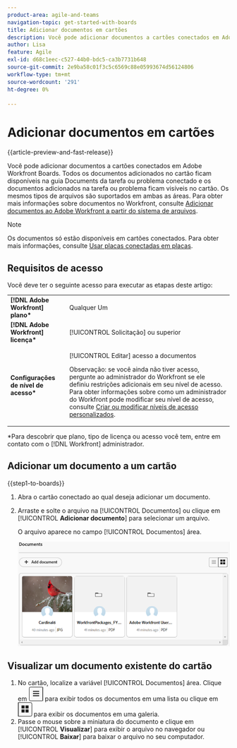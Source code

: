 ```yaml
---
product-area: agile-and-teams
navigation-topic: get-started-with-boards
title: Adicionar documentos em cartões
description: Você pode adicionar documentos a cartões conectados em Adobe Workfront Boards.
author: Lisa
feature: Agile
exl-id: d68c1eec-c527-44b0-bdc5-ca3b7731b648
source-git-commit: 2e9ba58c01f3c5c6569c88e05993674d56124806
workflow-type: tm+mt
source-wordcount: '291'
ht-degree: 0%

---
```


# Adicionar documentos em cartões

{{article-preview-and-fast-release}}

Você pode adicionar documentos a cartões conectados em Adobe Workfront Boards. Todos os documentos adicionados no cartão ficam disponíveis na guia Documents da tarefa ou problema conectado e os documentos adicionados na tarefa ou problema ficam visíveis no cartão. Os mesmos tipos de arquivos são suportados em ambas as áreas. Para obter mais informações sobre documentos no Workfront, consulte [Adicionar documentos ao Adobe Workfront a partir do sistema de arquivos](/help/quicksilver/documents/adding-documents-to-workfront/add-documents-from-file-system.md).

>[!NOTE]
>
>Os documentos só estão disponíveis em cartões conectados. Para obter mais informações, consulte [Usar placas conectadas em placas](/help/quicksilver/agile/get-started-with-boards/connected-cards.md).

## Requisitos de acesso

Você deve ter o seguinte acesso para executar as etapas deste artigo:

<table style="table-layout:auto"> 
 <tbody> 
  <tr> 
   <td role="rowheader"><strong>[!DNL Adobe Workfront] plano*</strong></td> 
   <td> <p>Qualquer Um</p> </td> 
  </tr> 
  <tr> 
   <td role="rowheader"><strong>[!DNL Adobe Workfront] licença*</strong></td> 
   <td> <p>[!UICONTROL Solicitação] ou superior</p> </td> 
  </tr> 
  <tr>
   <td role="rowheader"><strong>Configurações de nível de acesso*</strong></td>
   <td><p>[!UICONTROL Editar] acesso a documentos</p><p>Observação: se você ainda não tiver acesso, pergunte ao administrador do Workfront se ele definiu restrições adicionais em seu nível de acesso. Para obter informações sobre como um administrador do Workfront pode modificar seu nível de acesso, consulte <a href="/help/quicksilver/administration-and-setup/add-users/configure-and-grant-access/create-modify-access-levels.md" class="MCXref xref">Criar ou modificar níveis de acesso personalizados</a>.</p></td>
  </tr>
 </tbody> 
</table>

&#42;Para descobrir que plano, tipo de licença ou acesso você tem, entre em contato com o [!DNL Workfront] administrador.

## Adicionar um documento a um cartão

{{step1-to-boards}}

1. Abra o cartão conectado ao qual deseja adicionar um documento.
1. Arraste e solte o arquivo na [!UICONTROL Documentos] ou clique em [!UICONTROL **Adicionar documento**] para selecionar um arquivo.

   O arquivo aparece no campo [!UICONTROL Documentos] área.

   ![Documentos adicionados ao cartão](assets/add-document-to-card.png)

## Visualizar um documento existente do cartão

1. No cartão, localize a variável [!UICONTROL Documentos] área. Clique em ![Ícone de Lista](assets/docs-list-icon.png) para exibir todos os documentos em uma lista ou clique em ![Ícone da Galeria](assets/docs-gallery-icon.png) para exibir os documentos em uma galeria.
1. Passe o mouse sobre a miniatura do documento e clique em [!UICONTROL **Visualizar**] para exibir o arquivo no navegador ou [!UICONTROL **Baixar**] para baixar o arquivo no seu computador.
